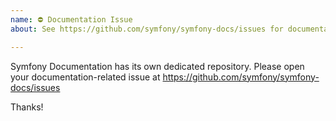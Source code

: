 ```yaml
---
name: ⛔ Documentation Issue
about: See https://github.com/symfony/symfony-docs/issues for documentation issues

---
```


<!--
    The Symfony Code of Conduct applies to all the activity on this repository.
    See https://symfony.com/doc/current/contributing/code_of_conduct/index.html
-->

Symfony Documentation has its own dedicated repository. Please open your
documentation-related issue at https://github.com/symfony/symfony-docs/issues

Thanks!
